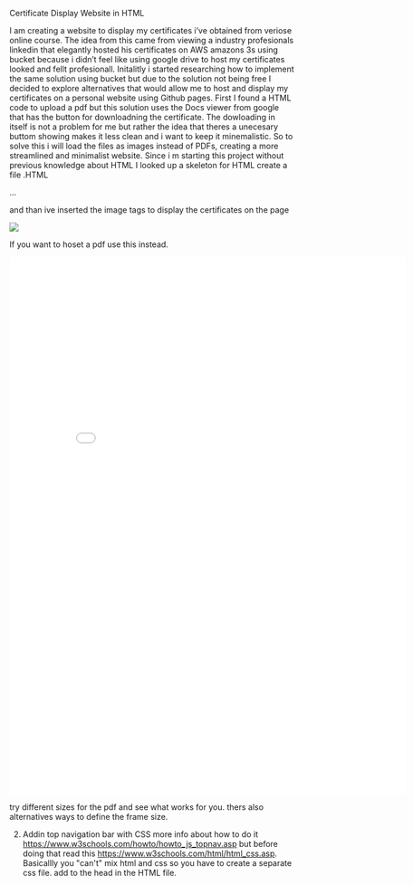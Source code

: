 Certificate Display Website in HTML

I am creating a website to display my certificates i’ve obtained from veriose online course. The idea from this came from viewing a industry profesionals linkedin that elegantly hosted his certificates on AWS amazons 3s using bucket
because i didn’t feel like using google drive to host my certificates looked and fellt profesionall. Initalitly i started researching how to implement the same solution using bucket but due to the solution not being free 
I decided to explore alternatives that would allow me to host and display my certificates on a personal website using Github pages. First I found a HTML code to upload a pdf but this solution uses the Docs viewer from google 
that has the button for downloadning the certificate. The dowloading in itself is not a problem for me but rather the idea that theres a unecesary buttom showing makes it less clean and i want to keep it minemalistic.
So to solve this i will load the files as images instead of PDFs, creating a more streamlined and minimalist website. Since i m starting this project without previous knowledge about HTML I looked up a skeleton for HTML
create a file .HTML

<!DOCTYPE html>
<html>
<head>
<title>Page Title</title>
</head>
<body>

...

</body>
</html>

 and than ive inserted the image tags to display the certificates on the page 


 <img src=" image_url.something " class="CENy8b" role="img">

 If you want to hoset a pdf use this instead.
 
 <iframe src=" pdf_url.something " style="width: 700px; height:  950px;" frameborder="0"></iframe>

 try different sizes for the pdf and see what works for you. thers also alternatives ways to define the frame size. 



2. Addin top navigation bar with CSS
   more info about how to do it https://www.w3schools.com/howto/howto_js_topnav.asp
   but before doing that read this https://www.w3schools.com/html/html_css.asp. Basicallly you "can't" mix html and css so you have to create a separate css file.
   add   <link rel="stylesheet" href="style.css"> to the head in the HTML file.
